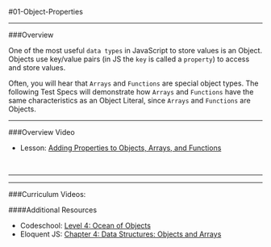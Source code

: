 #01-Object-Properties
<hr>

###Overview

One of the most useful `data types` in JavaScript to store values is an Object.  Objects use key/value pairs (in JS the `key` is called a `property`) to access and store values. 

Often, you will hear that `Arrays` and `Functions` are special object types.  The following Test Specs will demonstrate how `Arrays` and `Functions` have the same characteristics as an Object Literal, since `Arrays` and `Functions` are Objects. 
<hr>


###Overview Video

- Lesson: [Adding Properties to Objects, Arrays, and Functions](http://www.youtube.com/watch?v=12-koAF6T18)

<br>
<hr>

<hr>

###Curriculum Videos:

####Additional Resources

- Codeschool: [Level 4: Ocean of Objects](http://javascript-roadtrip-part3.codeschool.com/levels/4)
- Eloquent JS: [Chapter 4: Data Structures: Objects and Arrays](http://eloquentjavascript.net/04_data.html)


